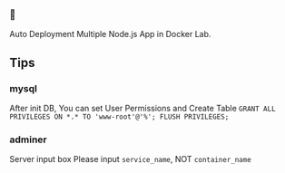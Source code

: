 ### 🌈 

Auto Deployment Multiple Node.js App in Docker Lab.


## Tips

### mysql

After init DB, You can set User Permissions and Create Table
`GRANT ALL PRIVILEGES ON *.* TO 'www-root'@'%'; FLUSH PRIVILEGES;`

### adminer

Server input box Please input `service_name`, NOT `container_name`
